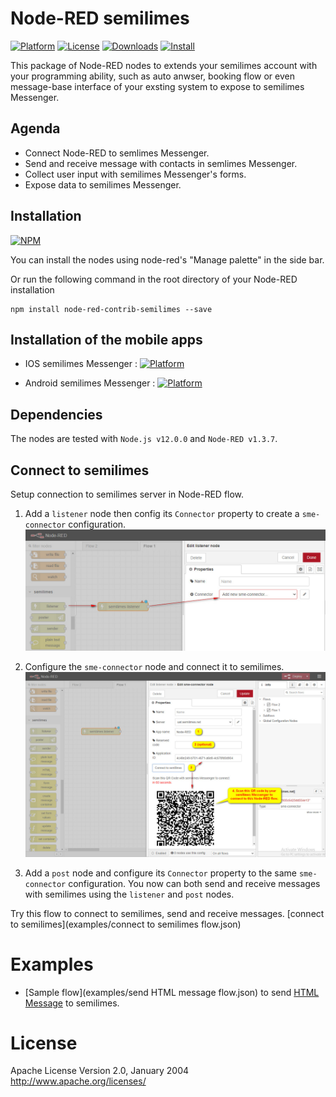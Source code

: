 # Node-RED semilimes
[![Platform](https://img.shields.io/badge/platform-Node--RED-red)](https://nodered.org)   [![License](https://img.shields.io/badge/license-Apache--License-lightgrey)](http://www.apache.org/licenses/LICENSE-2.0) [![Downloads](https://img.shields.io/badge/download-github-purple)](https://github.com/semimob/node-red-connector) [![Install](https://img.shields.io/badge/Install-NPM-blue)](https://www.npmjs.com/package/node-red-contrib-semilimes)

This package of Node-RED nodes to extends your semilimes account with your programming ability, such as auto anwser, booking flow or even message-base interface of your exsting system to expose to semilimes Messenger.

## Agenda
- Connect Node-RED to semlimes Messenger.
- Send and receive message with contacts in semlimes Messenger.
- Collect user input with semilimes Messenger's forms.
- Expose data to semilimes Messenger.

## Installation
[![NPM](https://nodei.co/npm/node-red-contrib-semilimes.png?downloads=true)](https://nodei.co/npm/node-red-contrib-semilimes/)

You can install the nodes using node-red's "Manage palette" in the side bar.

Or run the following command in the root directory of your Node-RED installation

    npm install node-red-contrib-semilimes --save

## Installation of the mobile apps
- IOS semilimes Messenger : [![Platform](https://img.shields.io/badge/Apple%20IOS-semilimes%20Messenger-blue.svg)](https://apps.apple.com/us/app/semilimes-mesh/id1536363738?l=en)  

- Android semilimes Messenger : [![Platform](https://img.shields.io/badge/Google--Play-semilimes%20Messenger-darkgreen.svg)](https://play.google.com/store/apps/details?id=net.semilimes.messenger&hl=en&gl=US)  

## Dependencies
The nodes are tested with `Node.js v12.0.0` and `Node-RED v1.3.7`.

## Connect to semilimes
Setup connection to semilimes server in Node-RED flow.

1. Add a `listener` node then config its `Connector` property to create a `sme-connector` configuration.
![Property editor of listener node](resources/images/add_listener_node.jpg)

2. Configure the `sme-connector` node and connect it to semilimes.
![Config connector node](resources/images/connect_to_semilimes.jpg)

3. Add a `post` node and configure its `Connector` property to the same `sme-connector` configuration.
You now can both send and receive messages with semilimes using the `listener` and `post` nodes.

Try this flow to connect to semilimes, send and receive messages.
[connect to semilimes](examples/connect to semilimes flow.json)

# Examples
- [Sample flow](examples/send HTML message flow.json) to send [HTML Message](docs/HtmlMessage.md) to semilimes.

# License
Apache License
Version 2.0, January 2004
http://www.apache.org/licenses/
